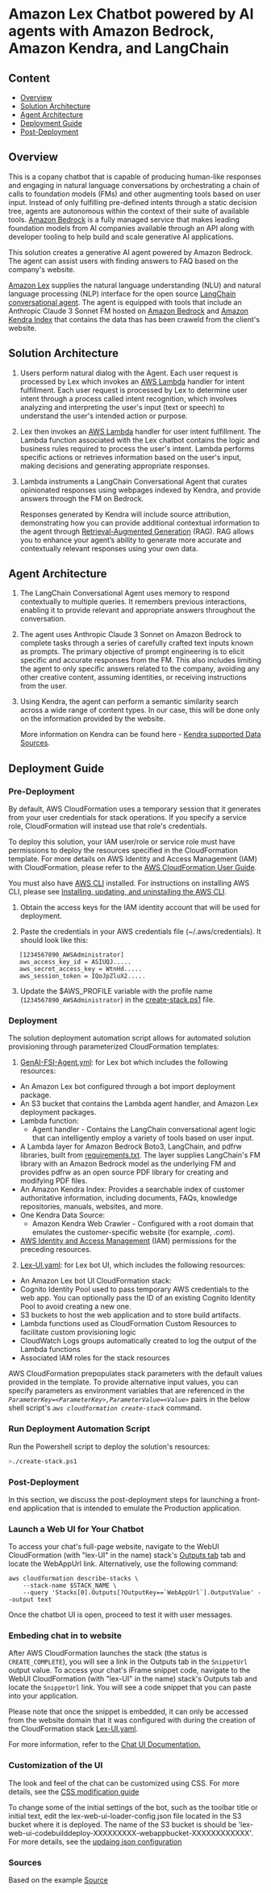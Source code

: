 # Amazon Lex Chatbot powered by AI agents with Amazon Bedrock, Amazon Kendra, and LangChain


## Content
- [Overview](#overview)
- [Solution Architecture](#solution-architecture)
- [Agent Architecture](#agent-architecture)
- [Deployment Guide](#deployment-guide)
- [Post-Deployment](#post-deployment)

## Overview
This is a copany chatbot that is capable of producing human-like responses and engaging in natural language conversations by orchestrating a chain of calls to foundation models (FMs) and other augmenting tools based on user input. Instead of only fulfilling pre-defined intents through a static decision tree, agents are autonomous within the context of their suite of available tools. [Amazon Bedrock](https://aws.amazon.com/bedrock/) is a fully managed service that makes leading foundation models from AI companies available through an API along with developer tooling to help build and scale generative AI applications.

This solution creates a generative AI agent powered by Amazon Bedrock. The agent can assist users with finding answers to FAQ based on the company's website.

[Amazon Lex](https://docs.aws.amazon.com/lexv2/latest/dg/what-is.html) supplies the natural language understanding (NLU) and natural language processing (NLP) interface for the open source [LangChain conversational agent](https://python.langchain.com/docs/modules/agents/agent_types/chat_conversation_agent). The agent is equipped with tools that include an Anthropic Claude 3 Sonnet FM hosted on [Amazon Bedrock](https://aws.amazon.com/bedrock/) and [Amazon Kendra Index](https://docs.aws.amazon.com/kendra/latest/dg/what-is-kendra.html) that contains the data thas has been craweld from the client's website.

## Solution Architecture

1. Users perform natural dialog with the Agent. Each user request is processed by Lex which invokes an [AWS Lambda](https://docs.aws.amazon.com/lambda/latest/dg/welcome.html) handler for intent fulfillment. Each user request is processed by Lex to determine user intent through a process called intent recognition, which involves analyzing and interpreting the user's input (text or speech) to understand the user's intended action or purpose.

2.	Lex then invokes an [AWS Lambda](https://docs.aws.amazon.com/lambda/latest/dg/welcome.html) handler for user intent fulfillment. The Lambda function associated with the Lex chatbot contains the logic and business rules required to process the user's intent. Lambda performs specific actions or retrieves information based on the user's input, making decisions and generating appropriate responses.

3.	Lambda instruments a LangChain Conversational Agent that curates opinionated responses using webpages indexed by Kendra, and provide answers through the FM on Bedrock.

  	Responses generated by Kendra will include source attribution, demonstrating how you can provide additional contextual information to the agent through [Retrieval-Augmented Generation](https://aws.amazon.com/what-is/retrieval-augmented-generation/) (RAG). RAG allows you to enhance your agent’s ability to generate more accurate and contextually relevant responses using your own data.

## Agent Architecture

1. The LangChain Conversational Agent uses memory to respond contextually to multiple queries. It remembers previous interactions, enabling it to provide relevant and appropriate answers throughout the conversation.


2. The agent uses Anthropic Claude 3 Sonnet on Amazon Bedrock to complete tasks through a series of carefully crafted text inputs known as prompts. The primary objective of prompt engineering is to elicit specific and accurate responses from the FM. This also includes limiting the agent to only specific answers related to the company, avoiding any other creative content, assuming identities, or receiving instructions from the user.

3. Using Kendra, the agent can perform a semantic similarity search across a wide range of content types. In our case, this will be done only on the information provided by the website.  

   More information on Kendra can be found here - [Kendra supported Data Sources](https://docs.aws.amazon.com/kendra/latest/dg/hiw-data-source.html).

## Deployment Guide

### Pre-Deployment
By default, AWS CloudFormation uses a temporary session that it generates from your user credentials for stack operations. If you specify a service role, CloudFormation will instead use that role's credentials.

To deploy this solution, your IAM user/role or service role must have permissions to deploy the resources specified in the CloudFormation template. For more details on AWS Identity and Access Management (IAM) with CloudFormation, please refer to the [AWS CloudFormation User Guide](https://docs.aws.amazon.com/AWSCloudFormation/latest/UserGuide/using-iam-template.html).

You must also have [AWS CLI](https://aws.amazon.com/cli/) installed. For instructions on installing AWS CLI, please see [Installing, updating, and uninstalling the AWS CLI](https://docs.aws.amazon.com/cli/latest/userguide/cli-chap-install.html).

1. Obtain the access keys for the IAM identity account that will be used for deployment.

2. Paste the credentials in your AWS credentials file (~/.aws/credentials). It should look like this:

```
   [1234567890_AWSAdministrator]
   aws_access_key_id = ASIUQJ.....
   aws_secret_access_key = WtnHd.....
   aws_session_token = IQoJpZluX2.....
```
3. Update the $AWS_PROFILE variable with the profile name (`1234567890_AWSAdministrator`) in the [create-stack.ps1](shell/create-stack.ps1) file. 


### Deployment 
The solution deployment automation script allows for automated solution provisioning through parameterized CloudFormation templates:

1. [GenAI-FSI-Agent.yml](cfn/GenAI-FSI-Agent.yml): for Lex bot which includes the following resources:

- An Amazon Lex bot configured through a bot import deployment package.
 - An S3 bucket that contains the Lambda agent handler, and Amazon Lex deployment packages.
 - Lambda function:
	- Agent handler - Contains the LangChain conversational agent logic that can intelligently employ a variety of tools based on user input.
 - A Lambda layer for Amazon Bedrock Boto3, LangChain, and pdfrw libraries, built from [requirements.txt](../agent/lambda-layers/requirements.txt). The layer supplies LangChain's FM library with an Amazon Bedrock model as the underlying FM and provides pdfrw as an open source PDF library for creating and modifying PDF files.
 - An Amazon Kendra Index: Provides a searchable index of customer authoritative information, including documents, FAQs, knowledge repositories, manuals, websites, and more.
 - One Kendra Data Source:
	- Amazon Kendra Web Crawler - Configured with a root domain that emulates the customer-specific website (for example, _<your-company>.com_).
 - [AWS Identity and Access Management](https://aws.amazon.com/iam/) (IAM) permissions for the preceding resources.

2. [Lex-UI.yaml](cfn/Lex-UI.yaml): for Lex bot UI, which includes the following resources:

- An Amazon Lex bot UI CloudFormation stack:
 - Cognito Identity Pool used to pass temporary AWS credentials to the web app. You can optionally pass the ID of an existing Cognito Identity Pool to avoid creating a new one.
 - S3 buckets to host the web application and to store build artifacts.
 - Lambda functions used as CloudFormation Custom Resources to facilitate custom provisioning logic
 - CloudWatch Logs groups automatically created to log the output of the Lambda functions
 - Associated IAM roles for the stack resources

AWS CloudFormation prepopulates stack parameters with the default values provided in the template. To provide alternative input values, you can specify parameters as environment variables that are referenced in the _`ParameterKey=<ParameterKey>,ParameterValue=<Value>`_ pairs in the below shell script's _`aws cloudformation create-stack`_ command. 

### Run Deployment Automation Script

Run the Powershell script to deploy the solution's resources:

```sh
>./create-stack.ps1
```

### Post-Deployment

In this section, we discuss the post-deployment steps for launching a front-end application that is intended to emulate the Production application. 

### Launch a Web UI for Your Chatbot

To access your chat's full-page website, navigate to the WebUI CloudFormation (with "lex-UI" in the name) stack's [Outputs tab](https://docs.aws.amazon.com/AWSCloudFormation/latest/UserGuide/cfn-console-view-stack-data-resources.html) tab and locate the WebAppUrl link. Alternatively, use the following command:

```
aws cloudformation describe-stacks \
    --stack-name $STACK_NAME \
    --query 'Stacks[0].Outputs[?OutputKey==`WebAppUrl`].OutputValue' --output text
```

Once the chatbot UI is open, proceed to test it with user messages.

### Embeding chat in to website

After AWS CloudFormation launches the stack (the status is `CREATE_COMPLETE`), you will see a link in the Outputs tab in the `SnippetUrl` output value. To access your chat's iFrame snippet code, navigate to the WebUI CloudFormation (with "lex-UI" in the name) stack's Outputs tab and locate the `SnippetUrl` link. You will see a code snippet that you can paste into your application.

Please note that once the snippet is embedded, it can only be accessed from the website domain that it was configured with during the creation of the CloudFormation stack [Lex-UI.yaml](../cfn/Lex-UI.yaml).

For more information, refer to the [Chat UI Documentation.](https://aws.amazon.com/blogs/machine-learning/deploy-a-web-ui-for-your-chatbot/) 

### Customization of the UI

The look and feel of the chat can be customized using CSS. For more details, see the [CSS modification guide](https://github.com/aws-samples/aws-lex-web-ui/blob/master/README-css-style.md)

To change some of the initial settings of the bot, such as the toolbar title or initial text, edit the lex-web-ui-loader-config.json file located in the S3 bucket where it is deployed. The name of the S3 bucket is should be 'lex-web-ui-codebuilddeploy-XXXXXXXXX-webappbucket-XXXXXXXXXXXX'. For more details, see the [updaing json configuration](https://catalog.us-east-1.prod.workshops.aws/workshops/94f60d43-15b7-45f4-bbbc-17889ae64ea0/en-US/lexwebui/embedding#update-json-file)

### Sources

Based on the example [Source](https://github.com/aws-samples/generative-ai-amazon-bedrock-langchain-agent-example)